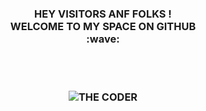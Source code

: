 <h3 align="center">
  HEY VISITORS ANF FOLKS ! <br> WELCOME TO MY SPACE ON GITHUB <br>:wave:
</p> <br><br>
                                                           
  <p align="center">
 <img src="https://cdn.dribbble.com/users/3853792/screenshots/13895772/media/adafde56c266d90cfb7f26f328f18b6b.png?compress=1&resize=400x300&vertical=top" alt="THE CODER" style="align:center"></p>
